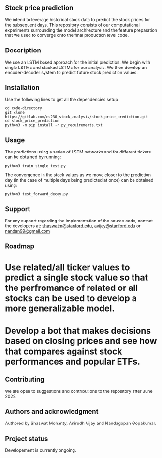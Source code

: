 ## Stock price prediction
We intend to leverage historical stock data to predict the stock prices for the subsequent days. This repository consists of our computational experiments surrounding the model architecture and the feature preparation that we used to converge onto the final production level code.

## Description
We use an LSTM based approach for the initial prediction. We begin with single LSTMs and stacked LSTMs for our analysis. We then develop an encoder-decoder system to predict future stock prediction values. 


## Installation
Use the following lines to get all the dependencies setup

```
cd code-directory
git clone https://gitlab.com/cs230_stock_analysis/stock_price_prediction.git
cd stock_price_prediction
python3 -m pip install -r py_requirements.txt
```

## Usage
The predictions using a series of LSTM networks and for different tickers can be obtained by running:
```
python3 train_single_test.py
```

The convergence in the stock values as we move closer to the prediction day (in the case of multiple days being predicted at once) can be obtained using:
```
python3 test_forward_decay.py
```

## Support
For any support regarding the implementation of the source code, contact the developers at: shaswatm@stanford.edu, avijay@stanford.edu or nandan99@gmail.com

## Roadmap
# Use related/all ticker values to predict a single stock value so that the perfromance of related or all stocks can be used to develop a more generalizable model.
# Develop a bot that makes decisions based on closing prices and see how that compares against stock performances and popular ETFs. 


## Contributing
We are open to suggestions and contributions to the repository after June 2022.

## Authors and acknowledgment
Authored by Shaswat Mohanty, Anirudh Vijay and Nandagopan Gopakumar.


## Project status
Developement is currently ongoing.
